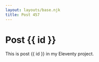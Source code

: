 ```yaml
---
layout: layouts/base.njk
title: Post 457
---
```


# Post {{ id }}

This is post {{ id }} in my Eleventy project.
